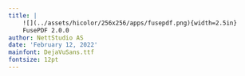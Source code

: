 ```yaml
---
title: |
    ![](../assets/hicolor/256x256/apps/fusepdf.png){width=2.5in}  
    FusePDF 2.0.0
author: NettStudio AS
date: 'February 12, 2022'
mainfont: DejaVuSans.ttf
fontsize: 12pt
---
```

